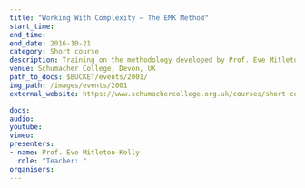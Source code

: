 ```yaml
---
title: "Working With Complexity – The EMK Method"
start_time: 
end_time: 
end_date: 2016-10-21
category: Short course
description: Training on the methodology developed by Prof. Eve Mitleton-Kelly, to effectively address complex problems. She has been working with organisational and societal problems for more than 20 years, with organisations in the private, public and voluntary sectors. 
venue: Schumacher College, Devon, UK
path_to_docs: $BUCKET/events/2001/
img_path: /images/events/2001
external_website: https://www.schumachercollege.org.uk/courses/short-courses/working-with-complexity-2016

docs: 
audio: 
youtube: 
vimeo: 
presenters: 
- name: Prof. Eve Mitleton-Kelly
  role: "Teacher: "
organisers: 
---
```

